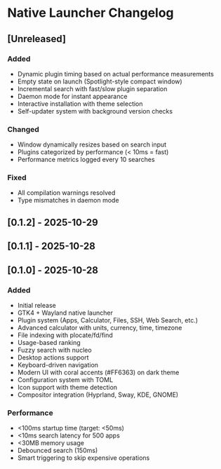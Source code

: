 # Native Launcher Changelog

## [Unreleased]

### Added

- Dynamic plugin timing based on actual performance measurements
- Empty state on launch (Spotlight-style compact window)
- Incremental search with fast/slow plugin separation
- Daemon mode for instant appearance
- Interactive installation with theme selection
- Self-updater system with background version checks

### Changed

- Window dynamically resizes based on search input
- Plugins categorized by performance (< 10ms = fast)
- Performance metrics logged every 10 searches

### Fixed

- All compilation warnings resolved
- Type mismatches in daemon mode

## [0.1.2] - 2025-10-29

## [0.1.1] - 2025-10-28

## [0.1.0] - 2025-10-28

### Added

- Initial release
- GTK4 + Wayland native launcher
- Plugin system (Apps, Calculator, Files, SSH, Web Search, etc.)
- Advanced calculator with units, currency, time, timezone
- File indexing with plocate/fd/find
- Usage-based ranking
- Fuzzy search with nucleo
- Desktop actions support
- Keyboard-driven navigation
- Modern UI with coral accents (#FF6363) on dark theme
- Configuration system with TOML
- Icon support with theme detection
- Compositor integration (Hyprland, Sway, KDE, GNOME)

### Performance

- <100ms startup time (target: <50ms)
- <10ms search latency for 500 apps
- <30MB memory usage
- Debounced search (150ms)
- Smart triggering to skip expensive operations
